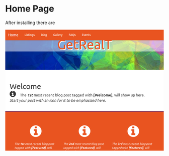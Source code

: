 
# Home Page
After installing there are 

![homepage.png](../img/screenshots/homepage.png "Home Page")